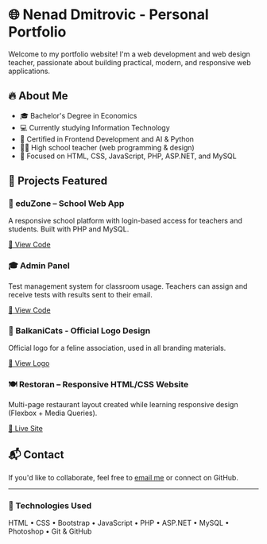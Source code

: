 # 🌐 Nenad Dmitrovic - Personal Portfolio

Welcome to my portfolio website! I'm a web development and web design teacher, passionate about building practical, modern, and responsive web applications.

## 🔥 About Me

- 🎓 Bachelor's Degree in Economics
- 💻 Currently studying Information Technology
- 🧠 Certified in Frontend Development and AI & Python
- 👨‍🏫 High school teacher (web programming & design)
- 🎯 Focused on HTML, CSS, JavaScript, PHP, ASP.NET, and MySQL

## 💼 Projects Featured

### 📘 eduZone – School Web App
A responsive school platform with login-based access for teachers and students. Built with PHP and MySQL.

[🔗 View Code](https://github.com/Necone93/eduZone-test)

### 🎓 Admin Panel
Test management system for classroom usage. Teachers can assign and receive tests with results sent to their email.

[🔗 View Code](https://github.com/Necone93/eduZone-test)

### 🐾 BalkaniCats - Official Logo Design
Official logo for a feline association, used in all branding materials.

[🔗 View Logo](img/projects/balkanicats.png)

### 🍽️ Restoran – Responsive HTML/CSS Website
Multi-page restaurant layout created while learning responsive design (Flexbox + Media Queries).

[🔗 Live Site](https://necone93.github.io/restoran/)

## 📬 Contact

If you'd like to collaborate, feel free to [email me](mailto:dmitrovicnenad93@gmail.com) or connect on GitHub.

---

### 🔧 Technologies Used

HTML • CSS • Bootstrap • JavaScript • PHP • ASP.NET • MySQL • Photoshop • Git & GitHub
